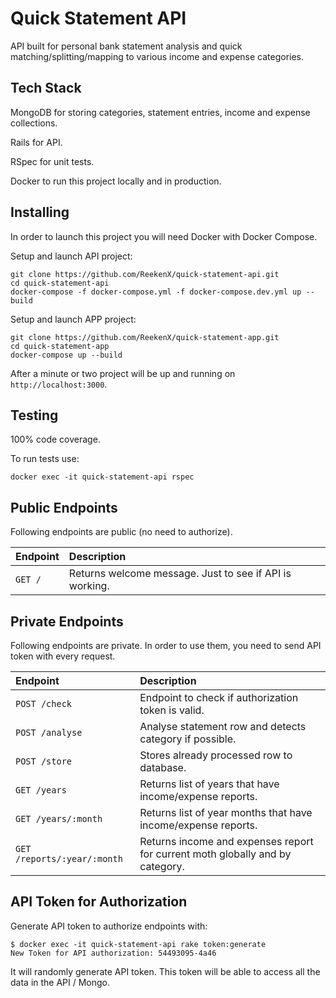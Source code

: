 # Quick Statement API

API built for personal bank statement analysis and quick matching/splitting/mapping to various income and expense categories.

## Tech Stack

MongoDB for storing categories, statement entries, income and expense collections.

Rails for API.

RSpec for unit tests.

Docker to run this project locally and in production.

## Installing

In order to launch this project you will need Docker with Docker Compose.

Setup and launch API project:

    git clone https://github.com/ReekenX/quick-statement-api.git
    cd quick-statement-api
    docker-compose -f docker-compose.yml -f docker-compose.dev.yml up --build

Setup and launch APP project:

    git clone https://github.com/ReekenX/quick-statement-app.git
    cd quick-statement-app
    docker-compose up --build

After a minute or two project will be up and running on `http://localhost:3000`.

## Testing

100% code coverage.

To run tests use:

    docker exec -it quick-statement-api rspec

## Public Endpoints

Following endpoints are public (no need to authorize).

| Endpoint                     | Description                                                                   |
|:-----------------------------|:------------------------------------------------------------------------------|
| `GET /`                      | Returns welcome message. Just to see if API is working.                       |

## Private Endpoints

Following endpoints are private. In order to use them, you need to send API token with every request.

| Endpoint                     | Description                                                                   |
|:-----------------------------|:------------------------------------------------------------------------------|
| `POST /check`                | Endpoint to check if authorization token is valid.                            |
| `POST /analyse`              | Analyse statement row and detects category if possible.                       |
| `POST /store`                | Stores already processed row to database.                                     |
| `GET /years`                 | Returns list of years that have income/expense reports.                       |
| `GET /years/:month`          | Returns list of year months that have income/expense reports.                 |
| `GET /reports/:year/:month`  | Returns income and expenses report for current moth globally and by category. |

## API Token for Authorization

Generate API token to authorize endpoints with:

    $ docker exec -it quick-statement-api rake token:generate
    New Token for API authorization: 54493095-4a46

It will randomly generate API token. This token will be able to access all the data in the API / Mongo.

